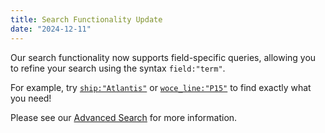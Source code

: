 ```yaml
---
title: Search Functionality Update
date: "2024-12-11"
---
```


Our search functionality now supports field-specific queries, allowing you to refine your search using the syntax `field:"term"`.

For example, try [`ship:"Atlantis"`][1] or [`woce_line:"P15"`][2] to find exactly what you need!

Please see our [Advanced Search][3] for more information.


[1]: /search?q=ship%3A%22Atlantis%22
[2]: /search?q=woce_line%3A%22P15%22
[3]: /search/advanced